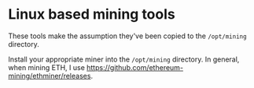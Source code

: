 # Linux based mining tools

These tools make the assumption they've been copied to the `/opt/mining`
directory.

Install your appropriate miner into the `/opt/mining` directory. In general,
when mining ETH, I use https://github.com/ethereum-mining/ethminer/releases.
